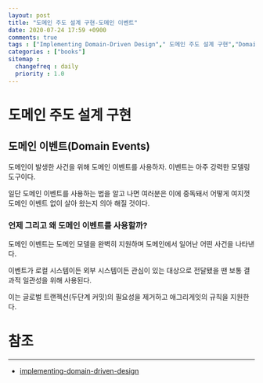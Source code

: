 ```yaml
---
layout: post
title: "도메인 주도 설계 구현-도메인 이벤트"
date: 2020-07-24 17:59 +0900
comments: true
tags : ["Implementing Domain-Driven Design"," 도메인 주도 설계 구현","Domain Events","도메인 이벤트"]
categories : ["books"]
sitemap :
  changefreq : daily
  priority : 1.0
---
```


# 도메인 주도 설계 구현

## 도메인 이벤트(Domain Events)

도메인이 발생한 사건을 위해 도메인 이벤트를 사용하자. 이벤트는 아주 강력한 모델링 도구이다.

일단 도메인 이벤트를 사용하는 법을 알고 나면 여러분은 이에 중독돼서 어떻게 여지껏 도메인 이벤트 없이 살아 왔는지 의아 해질 것이다.

### 언제 그리고 왜 도메인 이벤트를 사용할까?

도메인 이벤트는 도메인 모델을 완벽히 지원하며 도메인에서 일어난 어떤 사건을 나타낸다.

이벤트가 로컬 시스템이든 외부 시스템이든 관심이 있는 대상으로 전달됐을 땐 보통 결과적 일관성을 위해 사용된다.

이는 글로벌 트랜젝션(두단계 커밋)의 필요성을 제거하고 애그리게잇의 규칙을 지원한다.



# 참조
-----
* [implementing-domain-driven-design](https://www.oreilly.com/library/view/implementing-domain-driven-design/9780133039900/)

